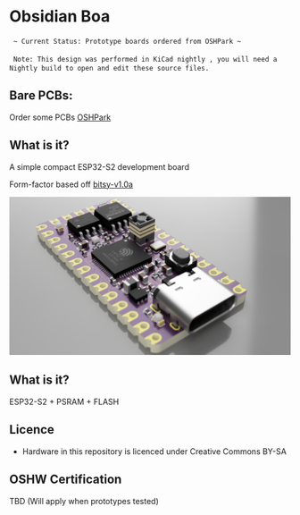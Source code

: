 # Obsidian Boa #

     ~ Current Status: Prototype boards ordered from OSHPark ~
     
     Note: This design was performed in KiCad nightly , you will need a Nightly build to open and edit these source files.

## Bare PCBs:
Order some PCBs
     [OSHPark](https://oshpark.com/shared_projects/r7u7eQDq)

## What is it?
A simple compact ESP32-S2 development board

Form-factor based off [bitsy-v1.0a](https://github.com/icebreaker-fpga/icebreaker/tree/master/hardware/bitsy-v1.0a)

![Render](docs/obsidian-boa-r0.1.png "Render")

## What is it?
ESP32-S2 + PSRAM + FLASH

## Licence
 * Hardware in this repository is licenced under Creative Commons BY-SA

 ## OSHW Certification
 TBD (Will apply when prototypes tested)